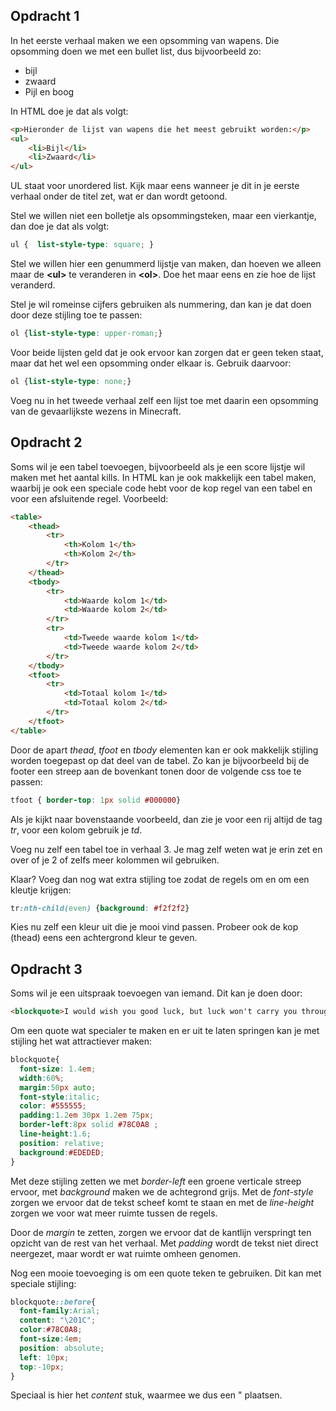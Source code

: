 
## Opdracht 1
In het eerste verhaal maken we een opsomming van wapens. Die opsomming doen we met een bullet list, dus bijvoorbeeld zo:
* bijl
* zwaard
* Pijl en boog

In HTML doe je dat als volgt:
```html
<p>Hieronder de lijst van wapens die het meest gebruikt worden:</p>
<ul>
    <li>Bijl</li>
    <li>Zwaard</li>
</ul>
```
UL staat voor unordered list. Kijk maar eens wanneer je dit in je eerste verhaal onder de titel zet, wat er dan wordt getoond.

Stel we willen niet een bolletje als opsommingsteken, maar een vierkantje, dan doe je dat als volgt:
```css
ul {  list-style-type: square; }
```


Stel we willen hier een genummerd lijstje van maken, dan hoeven we alleen maar de **&lt;ul&gt;** te veranderen in **&lt;ol&gt;**. Doe het maar eens en zie hoe de lijst veranderd.

Stel je wil romeinse cijfers gebruiken als nummering, dan kan je dat doen door deze stijling toe te passen:
```css
ol {list-style-type: upper-roman;}
```

Voor beide lijsten geld dat je ook ervoor kan zorgen dat er geen teken staat, maar dat het wel een opsomming onder elkaar is. Gebruik daarvoor:
```css
ol {list-style-type: none;}
```

Voeg nu in het tweede verhaal zelf een lijst toe met daarin een opsomming van de gevaarlijkste wezens in Minecraft.

## Opdracht 2
Soms wil je een tabel toevoegen, bijvoorbeeld als je een score lijstje wil maken met het aantal kills.
In HTML kan je ook makkelijk een tabel maken, waarbij je ook een speciale code hebt voor de kop regel van een tabel en voor een afsluitende regel.
Voorbeeld:
```html
<table>
    <thead>
        <tr>
            <th>Kolom 1</th>
            <th>Kolom 2</th>
        </tr>
    </thead>
    <tbody>
        <tr>
            <td>Waarde kolom 1</td>
            <td>Waarde kolom 2</td>
        </tr>
        <tr>
            <td>Tweede waarde kolom 1</td>
            <td>Tweede waarde kolom 2</td>
        </tr>
    </tbody>
    <tfoot>
        <tr>
            <td>Totaal kolom 1</td>
            <td>Totaal kolom 2</td>
        </tr>
    </tfoot>
</table>
```

Door de apart *thead*, *tfoot* en *tbody* elementen kan er ook makkelijk stijling worden toegepast op dat deel van de tabel. Zo kan je bijvoorbeeld bij de footer een streep aan de bovenkant tonen door de volgende css toe te passen:
```css 
tfoot { border-top: 1px solid #000000}
```

Als je kijkt naar bovenstaande voorbeeld, dan zie je voor een rij altijd de tag *tr*, voor een kolom gebruik je *td*. 

Voeg nu zelf een tabel toe in verhaal 3. Je mag zelf weten wat je erin zet en over of je 2 of zelfs meer kolommen wil gebruiken.

Klaar? Voeg dan nog wat extra stijling toe zodat de regels om en om een kleutje krijgen:
```css
tr:nth-child(even) {background: #f2f2f2}
```

Kies nu zelf een kleur uit die je mooi vind passen.
Probeer ook de kop (thead) eens een achtergrond kleur te geven.


## Opdracht 3
Soms wil je een uitspraak toevoegen van iemand. Dit kan je doen door:
```html
<blockquote>I would wish you good luck, but luck won't carry you through the Nether.</blockquote>
```

Om een quote wat specialer te maken en er uit te laten springen kan je met stijling het wat attractiever maken:
```css
blockquote{
  font-size: 1.4em;
  width:60%;
  margin:50px auto;
  font-style:italic;
  color: #555555;
  padding:1.2em 30px 1.2em 75px;
  border-left:8px solid #78C0A8 ;
  line-height:1.6;
  position: relative;
  background:#EDEDED;
}

```
Met deze stijling zetten we met *border-left* een groene verticale streep ervoor, met *background* maken we de achtegrond grijs. Met de *font-style* zorgen we ervoor dat de tekst scheef komt te staan en met de *line-height* zorgen we voor wat meer ruimte tussen de regels.

Door de *margin* te zetten, zorgen we ervoor dat de kantlijn verspringt ten opzicht van de rest van het verhaal. Met *padding* wordt de tekst niet direct neergezet, maar wordt er wat ruimte omheen genomen.

Nog een mooie toevoeging is om een quote teken te gebruiken. Dit kan met speciale stijling:
```css
blockquote::before{
  font-family:Arial;
  content: "\201C";
  color:#78C0A8;
  font-size:4em;
  position: absolute;
  left: 10px;
  top:-10px;
}
```
Speciaal is hier het *content* stuk, waarmee we dus een " plaatsen.